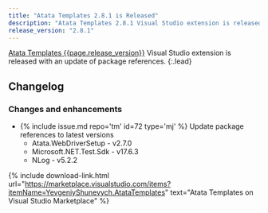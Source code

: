 ```yaml
---
title: "Atata Templates 2.8.1 is Released"
description: "Atata Templates 2.8.1 Visual Studio extension is released with an update of package references."
release_version: "2.8.1"
---
```


[Atata Templates {{page.release_version}}](https://marketplace.visualstudio.com/items?itemName=YevgeniyShunevych.AtataTemplates)
Visual Studio extension is released with an update of package references.
{:.lead}

<!--more-->

## Changelog

### Changes and enhancements

- &#8203;{% include issue.md repo='tm' id=72 type='mj' %} Update package references to latest versions
  - Atata.WebDriverSetup - v2.7.0
  - Microsoft.NET.Test.Sdk - v17.6.3
  - NLog - v5.2.2

{% include download-link.html url="https://marketplace.visualstudio.com/items?itemName=YevgeniyShunevych.AtataTemplates" text="Atata Templates on Visual Studio Marketplace" %}